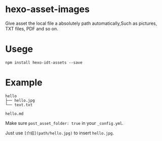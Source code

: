 # hexo-asset-images


Give asset the local file a absolutely path automatically,Such as pictures, TXT files, PDF and so on.

# Usege

```shell
npm install hexo-idt-assets --save
```

# Example

```shell
hello
├── hello.jpg
└── text.txt

hello.md
```

Make sure `post_asset_folder: true` in your `_config.yml`.

Just use `[介绍](path/hello.jpg)` to insert `hello.jpg`.
